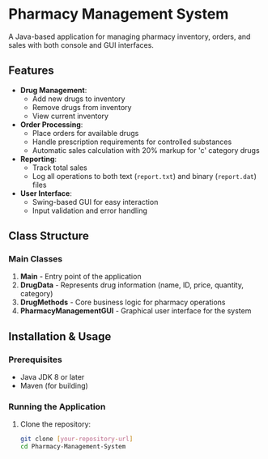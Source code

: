 # Pharmacy Management System

A Java-based application for managing pharmacy inventory, orders, and sales with both console and GUI interfaces.

## Features

- **Drug Management**:
  - Add new drugs to inventory
  - Remove drugs from inventory
  - View current inventory
- **Order Processing**:
  - Place orders for available drugs
  - Handle prescription requirements for controlled substances
  - Automatic sales calculation with 20% markup for 'c' category drugs
- **Reporting**:
  - Track total sales
  - Log all operations to both text (`report.txt`) and binary (`report.dat`) files
- **User Interface**:
  - Swing-based GUI for easy interaction
  - Input validation and error handling

## Class Structure

### Main Classes

1. **Main** - Entry point of the application
2. **DrugData** - Represents drug information (name, ID, price, quantity, category)
3. **DrugMethods** - Core business logic for pharmacy operations
4. **PharmacyManagementGUI** - Graphical user interface for the system

## Installation & Usage

### Prerequisites
- Java JDK 8 or later
- Maven (for building)

### Running the Application

1. Clone the repository:
   ```bash
   git clone [your-repository-url]
   cd Pharmacy-Management-System

